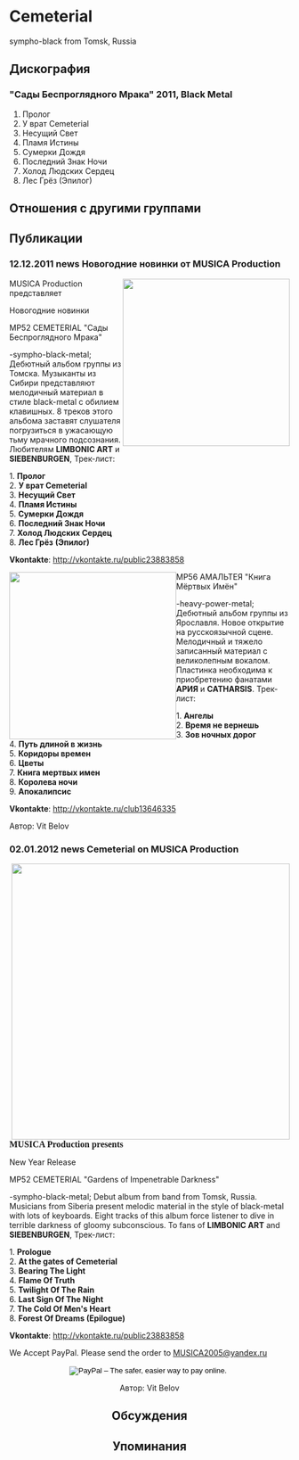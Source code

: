 # Cemeterial

sympho-black from Tomsk, Russia

## Дискография

### "Сады Беспроглядного Мрака" 2011, Black Metal

1. Пролог
2. У врат Cemeterial
3. Несущий Свет
4. Пламя Истины
5. Сумерки Дождя
6. Последний Знак Ночи
7. Холод Людских Сердец
8. Лес Грёз (Эпилог)


## Отношения с другими группами


## Публикации

### 12.12.2011 news Новогодние новинки от MUSICA Production

<P><SPAN class=tit1><IMG height=300 alt="" hspace=0 src="/images/news_rus/2011.12/22297.jpg" width=300 align=right border=0>MUSICA Production представляет</SPAN></P>
<P><SPAN class=tit2>Новогодние новинки</SPAN></P>
<P><SPAN class=tit3>MP52 CEMETERIAL "Сады Беспроглядного Мрака"</SPAN></P>
<P>-sympho-black-metal; Дебютный альбом группы из Томска. Музыканты из Сибири представляют мелодичный материал в стиле black-metal с обилием клавишных. 8 треков этого альбома заставят слушателя погрузиться в ужасающую тьму мрачного подсознания. Любителям <STRONG>LIMBONIC ART</STRONG> и <STRONG>SIEBENBURGEN</STRONG>, Трек-лист:</P>
<P>1. <STRONG>Пролог<BR></STRONG>2. <STRONG>У врат Cemeterial<BR></STRONG>3. <STRONG>Несущий Свет<BR></STRONG>4. <STRONG>Пламя Истины<BR></STRONG>5. <STRONG>Сумерки Дождя</STRONG><BR>6. <STRONG>Последний Знак Ночи<BR></STRONG>7. <STRONG>Холод Людских Сердец<BR></STRONG>8. <STRONG>Лес Грёз</STRONG> <STRONG>(Эпилог)</STRONG></P>
<P><STRONG>Vkontakte</STRONG>: <A href="http://vkontakte.ru/public23883858">http://vkontakte.ru/public23883858</A></P>
<P><SPAN class=tit3><IMG height=300 alt="" hspace=0 src="/images/news_rus/2011.12/22309.jpg" width=300 align=left border=0>MP56 АМАЛЬТЕЯ "Книга Мёртвых Имён"</SPAN></P>
<P>-heavy-power-metal; Дебютный альбом группы из Ярославля. Новое открытие на русскоязычной сцене. Мелодичный и тяжело записанный материал с великолепным вокалом. Пластинка необходима к приобретению фанатами <STRONG>АРИЯ</STRONG> и <STRONG>CATHARSIS</STRONG>. Трек-лист:</P>
<P>1. <STRONG>Ангелы</STRONG><BR>2. <STRONG>Время не вернешь</STRONG><BR>3. <STRONG>Зов ночных дорог</STRONG><BR>4. <STRONG>Путь длиной в жизнь<BR></STRONG>5. <STRONG>Коридоры времен<BR></STRONG>6. <STRONG>Цветы<BR></STRONG>7. <STRONG>Книга мертвых имен</STRONG><BR>8. <STRONG>Королева ночи<BR></STRONG>9. <STRONG>Апокалипсис</STRONG></P>
<P><STRONG>Vkontakte</STRONG>: <A href="http://vkontakte.ru/club13646335">http://vkontakte.ru/club13646335</A></P>
Автор: Vit Belov

### 02.01.2012 news Cemeterial on MUSICA Production

<STRONG><FONT size=3 face=Tahoma><IMG border=0 hspace=0 alt="" src="/images/news/2012.01/22456.jpg" width=500 align=right height=495>MUSICA Production presents</FONT></STRONG> 
<P><SPAN class=tit2>New Year Release</SPAN></P>
<P><SPAN class=tit3>MP52 CEMETERIAL "Gardens of Impenetrable Darkness"</SPAN></P>
<P>-sympho-black-metal; Debut album from band from Tomsk, Russia. Musicians from Siberia present melodic material in the style of black-metal with lots of keyboards. Eight tracks of this album force listener to dive in terrible darkness of gloomy subconscious. To fans of <STRONG>LIMBONIC ART</STRONG>&nbsp;and <STRONG>SIEBENBURGEN</STRONG>, Трек-лист:</P>
<P>1. <STRONG>Prologue<BR></STRONG>2.&nbsp;<STRONG>At the gates of Cemeterial<BR></STRONG>3.&nbsp;<STRONG>Bearing The Light<BR></STRONG>4. <STRONG>Flame Of Truth<BR></STRONG>5. <STRONG>Twilight Of The Rain<BR></STRONG>6. <STRONG>Last Sign Of The Night<BR></STRONG>7. <STRONG>The Cold Of Men's Heart<BR></STRONG>8. <STRONG>Forest Of Dreams </STRONG><STRONG>(Epilogue)</STRONG></P>
<P><STRONG>Vkontakte</STRONG>: <A href="http://vkontakte.ru/public23883858">http://vkontakte.ru/public23883858</A></P>
<P>We Accept PayPal. Please send the order to <A href="mailto:MUSICA2005@yandex.ru">MUSICA2005@yandex.ru</A></P>
<p><center><form target="paypal" action="https://www.paypal.com/cgi-bin/webscr" method="post">
<input type="hidden" name="cmd" value="_s-xclick">
<input type="hidden" name="hosted_button_id" value="442PSAY28JP42">
<input type="image" src="https://www.paypalobjects.com/en_GB/i/btn/btn_cart_LG.gif" border="0" name="submit" alt="PayPal – The safer, easier way to pay online.">
<img alt="" border="0" src="https://www.paypalobjects.com/ru_RU/i/scr/pixel.gif" width="1" height="1">
</form>
Автор: Vit Belov


## Обсуждения


## Упоминания

